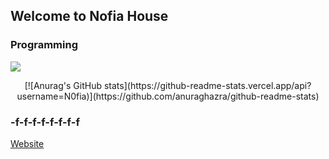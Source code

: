 ## Welcome to Nofia House
### Programming
![](https://skillicons.dev/icons?i=c#,C,C++,java,py,html,css,php)
<p align="center">
[![Anurag's GitHub stats](https://github-readme-stats.vercel.app/api?username=N0fia)](https://github.com/anuraghazra/github-readme-stats)

### -f-f-f-f-f-f-f-f
[Website](https://flandre.cafe)

